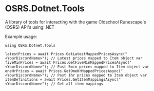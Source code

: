 # OSRS.Dotnet.Tools
A library of tools for interacting with the game Oldschool Runescape's (OSRS) API's using .NET

Example usage:

`using OSRS.Dotnet.Tools`

`latestPrices = await Prices.GetLatestMappedPricesAsync("<YourDiscordName>"); // Latest prices mapped to Item object
var fiveMinPrices = await Prices.GetFiveMinMappedPricesAsync("<YourDiscordName>"); // Past 5min prices mapped to Item object
var oneHrPrices = await Prices.GetOneHrMappedPricesAsync("<YourDiscordName>"); // Past 1hr prices mapped to Item object
var itemDefinitions = await Prices.GetItemMappingsAsync("<YourDiscordName>"); // Get all item mappings`
